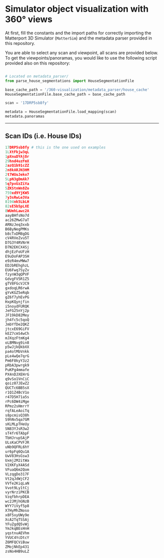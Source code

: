 # Simulator object visualization with 360° views

At first, fill the constants and the import paths for correctly importing the Matterport 3D Simulator (`MatterSim`) and the metadata parser provided in this repository.

You are able to select any scan and viewpoint, all scans are provided below. To get the viewpoints/panoramas, you would like to use the following script provided also on this repository:

```python

# Located on metadata_parser/
from parse_house_segmentations import HouseSegmentationFile

base_cache_path = '/360-visualization/metadata_parser/house_cache'
HouseSegmentationFile.base_cache_path = base_cache_path

scan = '17DRP5sb8fy'

metadata = HouseSegmentationFile.load_mapping(scan)
metadata.panoramas
```

---

## Scan IDs (i.e. House IDs)

```python
17DRP5sb8fy # this is the one used on examples
1LXtFkjw3qL
1pXnuDYAj8r
29hnd4uzFmX
2azQ1b91cZZ
2n8kARJN3HM
2t7WUuJeko7
5LpN3gDmAk7
5q7pvUzZiYa
5ZKStnWn8Zo
759xd9YjKW5
7y3sRwLe3Va
8194nk5LbLH
82sE5b5pLXE
8WUmhLawc2A
aayBHfsNo7d
ac26ZMwG7aT
ARNzJeq3xxb
B6ByNegPMKs
b8cTxDM8gDG
cV4RVeZvu5T
D7G3Y4RVNrH
D7N2EKCX4Sj
dhjEzFoUFzH
E9uDoFAP3SH
e9zR4mvMWw7
EDJbREhghzL
EU6Fwq7SyZv
fzynW3qQPVF
GdvgFV5R1Z5
gTV8FGcVJC9
gxdoqLR6rwA
gYvKGZ5eRqb
gZ6f7yhEvPG
HxpKQynjfin
i5noydFURQK
JeFG25nYj2p
JF19kD82Mey
jh4fc5c5qoQ
JmbYfDe2QKZ
jtcxE69GiFV
kEZ7cmS4wCh
mJXqzFtmKg4
oLBMNvg9in8
p5wJjkQkbXX
pa4otMbVnkk
pLe4wQe7qrG
Pm6F8kyY3z2
pRbA3pwrgk9
PuKPg4mmafe
PX4nDJXEHrG
q9vSo1VnCiC
qoiz87JEwZ2
QUCTc6BB5sX
r1Q1Z4BcV1o
r47D5H71a5s
rPc6DW4iMge
RPmz2sHmrrY
rqfALeAoiTq
s8pcmisQ38h
S9hNv5qa7GM
sKLMLpTHeUy
SN83YJsR3w2
sT4fr6TAbpF
TbHJrupSAjP
ULsKaCPVFJR
uNb9QFRL6hY
ur6pFq6Qu1A
UwV83HsGsw3
Uxmj2M2itWa
V2XKFyX4ASd
VFuaQ6m2Qom
VLzqgDo317F
Vt2qJdWjCF2
VVfe2KiqLaN
Vvot9Ly1tCj
vyrNrziPKCB
VzqfbhrpDEA
wc2JMjhGNzB
WYY7iVyf5p8
X7HyMhZNoso
x8F5xyUWy9e
XcA2TqTSSAj
YFuZgdQ5vWj
YmJkqBEsHnH
yqstnuAEVhm
YVUC4YcDtcY
Z6MFQCViBuw
ZMojNkEp431
zsNo4HB9uLZ

```
